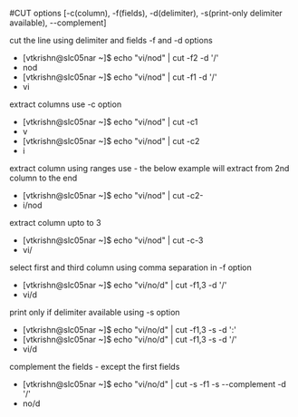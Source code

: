 #CUT options [-c(column), -f(fields), -d(delimiter), -s(print-only delimiter available), --complement]

cut the line using delimiter and fields -f and -d options
* [vtkrishn@slc05nar ~]$ echo "vi/nod" | cut -f2 -d '/'
* nod
* [vtkrishn@slc05nar ~]$ echo "vi/nod" | cut -f1 -d '/'
* vi

extract columns use -c option
* [vtkrishn@slc05nar ~]$ echo "vi/nod" | cut -c1
* v
* [vtkrishn@slc05nar ~]$ echo "vi/nod" | cut -c2
* i

extract column using ranges use - the below example will extract from 2nd column to the end
* [vtkrishn@slc05nar ~]$ echo "vi/nod" | cut -c2-
* i/nod

extract column upto to 3
* [vtkrishn@slc05nar ~]$ echo "vi/nod" | cut -c-3
* vi/

select first and third column using comma separation in -f option
* [vtkrishn@slc05nar ~]$ echo "vi/no/d" | cut -f1,3 -d '/'
* vi/d

print only if delimiter available using -s option
* [vtkrishn@slc05nar ~]$ echo "vi/no/d" | cut -f1,3 -s -d ':'
* [vtkrishn@slc05nar ~]$ echo "vi/no/d" | cut -f1,3 -s -d '/'
* vi/d

complement the fields - except the first fields
* [vtkrishn@slc05nar ~]$ echo "vi/no/d" | cut -s -f1 -s --complement -d '/'
* no/d
